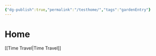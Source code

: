 ```yaml
---
{"dg-publish":true,"permalink":"/testhome/","tags":"gardenEntry"}
---
```


# Home

[[Time Travel\|Time Travel]]
